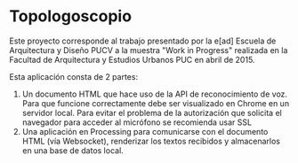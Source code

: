 # Topologoscopio

Este proyecto corresponde al trabajo presentado por la e[ad] Escuela de Arquitectura y Diseño PUCV a la muestra "Work in Progress" realizada en la Facultad de Arquitectura y Estudios Urbanos PUC en abril de 2015.

Esta aplicación consta de 2 partes:

1. Un documento HTML que hace uso de la API de reconocimiento de voz. Para que funcione correctamente debe ser visualizado en Chrome en un servidor local. Para evitar el problema de la autorización que solicita el navegador para acceder al micrófono se recomienda usar SSL
2. Una aplicación en Processing para comunicarse con el documento HTML (vía Websocket), renderizar los textos recibidos y almacenarlos en una base de datos local.
